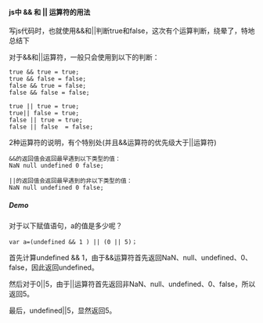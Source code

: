 #### js中 && 和 || 运算符的用法

写js代码时，也就使用&&和||判断true和false，这次有个运算判断，绕晕了，特地总结下

对于&&和||运算符，一般只会使用到以下的判断：

```
true && true = true;
true && false = false;
false && true = false;
false && false = false;

true || true = true;
true|| false = true;
false || true = true;
false || false  = false;
```

2种运算符的说明，有个特别处(并且&&运算符的优先级大于||运算符)

```
&&的返回值会返回最早遇到以下类型的值：
NaN null undefined 0 false;
```


```
||的返回值会返回最早遇到的非以下类型的值：
NaN null undefined 0 false;
```

##### Demo

对于以下赋值语句，a的值是多少呢？

```
var a=(undefined && 1 ) || (0 || 5)；
```

首先计算undefined && 1，由于&&运算符首先返回NaN、null、undefined、0、false，因此返回undefined。

然后对于0||5，由于||运算符首先返回非NaN、null、undefined、0、false，所以返回5。

最后，undefined||5，显然返回5。
